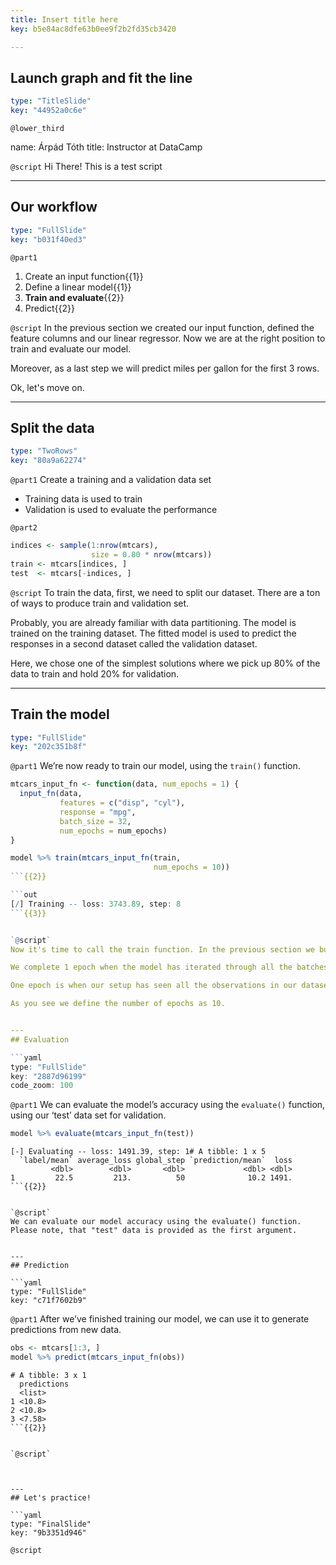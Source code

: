 ```yaml
---
title: Insert title here
key: b5e84ac8dfe63b0ee9f2b2fd35cb3420

---
```

## Launch graph and fit the line

```yaml
type: "TitleSlide"
key: "44952a0c6e"
```

`@lower_third`

name: Árpád Tóth
title: Instructor at DataCamp


`@script`
Hi There! This is a test script


---
## Our workflow

```yaml
type: "FullSlide"
key: "b031f40ed3"
```

`@part1`
1. Create an input function{{1}}
2. Define a linear model{{1}}
3. **Train and evaluate**{{2}}
4. Predict{{2}}


`@script`
In the previous section we created our input function, defined the feature columns and our linear regressor. Now we are at the right position to train and evaluate our model. 

Moreover, as a last step we will predict miles per gallon for the first 3 rows.

Ok, let's move on.


---
## Split the data

```yaml
type: "TwoRows"
key: "80a9a62274"
```

`@part1`
Create a training and a validation data set
- Training data is used to train
- Validation is used to evaluate the performance


`@part2`
```r
indices <- sample(1:nrow(mtcars), 
                  size = 0.80 * nrow(mtcars))
train <- mtcars[indices, ]
test  <- mtcars[-indices, ]
```


`@script`
To train the data, first, we need to split our dataset. There are a ton of ways to produce train and validation set. 

Probably, you are already familiar with data partitioning. The model is trained on the training dataset. The fitted model is used to predict the responses in a second dataset called the validation dataset.

Here, we chose one of the simplest solutions where we pick up 80% of the data to train and hold 20% for validation.


---
## Train the model

```yaml
type: "FullSlide"
key: "202c351b8f"
```

`@part1`
We’re now ready to train our model, using the ```train()``` function.

```r
mtcars_input_fn <- function(data, num_epochs = 1) {
  input_fn(data, 
           features = c("disp", "cyl"), 
           response = "mpg",
           batch_size = 32,
           num_epochs = num_epochs)
}
```

```r
model %>% train(mtcars_input_fn(train, 
                                num_epochs = 10))
```{{2}}

```out
[/] Training -- loss: 3743.89, step: 8
```{{3}}


`@script`
Now it's time to call the train function. In the previous section we built an input function called mtcars_input_fn. Now it's time to use it! As you see at the bottom code segment, we specify our input function with 2 parameters. The first, is the data with is the training dataset. The second is the number of epochs. 

We complete 1 epoch when the model has iterated through all the batches once. In practice, we extend the epoch to more than 1.

One epoch is when our setup has seen all the observations in our dataset once. But one epoch is almost always never enough for the loss to converge. In practice, this number is manually tuned.

As you see we define the number of epochs as 10.


---
## Evaluation

```yaml
type: "FullSlide"
key: "2887d96199"
code_zoom: 100
```

`@part1`
We can evaluate the model’s accuracy using the ```evaluate()``` function, using our ‘test’ data set for validation.

```r
model %>% evaluate(mtcars_input_fn(test))
```

```out
[-] Evaluating -- loss: 1491.39, step: 1# A tibble: 1 x 5
  `label/mean` average_loss global_step `prediction/mean`  loss
         <dbl>        <dbl>       <dbl>             <dbl> <dbl>
1         22.5         213.          50              10.2 1491.
```{{2}}


`@script`
We can evaluate our model accuracy using the evaluate() function. Please note, that "test" data is provided as the first argument.


---
## Prediction

```yaml
type: "FullSlide"
key: "c71f7602b9"
```

`@part1`
After we’ve finished training our model, we can use it to generate predictions from new data.

```r
obs <- mtcars[1:3, ]
model %>% predict(mtcars_input_fn(obs))
```

```out
# A tibble: 3 x 1
  predictions
  <list>     
1 <10.8>     
2 <10.8>     
3 <7.58>   
```{{2}}


`@script`



---
## Let's practice!

```yaml
type: "FinalSlide"
key: "9b3351d946"
```

`@script`


